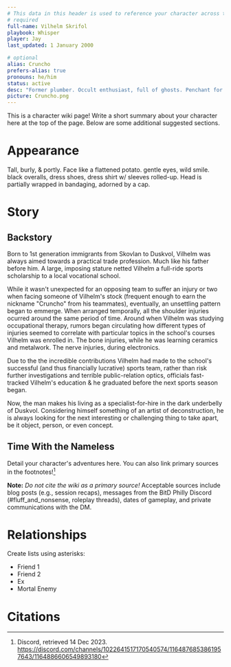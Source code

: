 ```yaml
---
# This data in this header is used to reference your character across the entire website. 
# required
full-name: Vilhelm Skrifol
playbook: Whisper
player: Jay
last_updated: 1 January 2000

# optional
alias: Cruncho
prefers-alias: true
pronouns: he/him
status: active
desc: "Former plumber. Occult enthusiast, full of ghosts. Penchant for demonic pacts. "
picture: Cruncho.png
---
```


This is a character wiki page! Write a short summary about your character here at the top of the page. Below are some additional suggested sections.

# Appearance
Tall, burly, & portly. Face like a flattened potato. gentle eyes, wild smile. black overalls, dress shoes, dress shirt w/ sleeves rolled-up. Head is partially wrapped in bandaging, adorned by a cap.

# Story
## Backstory

Born to 1st generation immigrants from Skovlan to Duskvol, Vilhelm was always aimed towards a practical trade profession. Much like his father before him. A large, imposing stature netted Vilhelm a full-ride sports scholarship to a local vocational school. 

While it wasn't unexpected for an opposing team to suffer an injury or two when facing someone of Vilhelm's stock (frequent enough to earn the nickname "Cruncho" from his teammates), eventually, an unsettling pattern began to emmerge. When arranged temporally, all the shoulder injuries ocurred around the same period of time. Around when Vilhelm was studying occupational therapy, rumors began circulating how different types of injuries seemed to correlate with particular topics in the school's courses Vilhelm was enrolled in. The bone injuries, while he was learning ceramics and metalwork. The nerve injuries, during electronics. 

Due to the the incredible contributions Vilhelm had made to the school's successful (and thus financially lucrative) sports team, rather than risk further investigations and terrible public-relation optics, officials fast-tracked Vilhelm's education & he graduated before the next sports season began. 

Now, the man makes his living as a specialist-for-hire in the dark underbelly of Duskvol. Considering himself something of an artist of deconstruction, he is always looking for the next interesting or challenging thing to take apart, be it object, person, or even concept.

## Time With the Nameless
Detail your character's adventures here. You can also link primary sources in the footnotes![^my-footnote]

**Note:** _Do not cite the wiki as a primary source!_ Acceptable sources include blog posts (e.g., session recaps), messages from the BitD Philly Discord (#fluff_and_nonsense, roleplay threads), dates of gameplay, and private communications with the DM. 

# Relationships
Create lists using asterisks:

* Friend 1
* Friend 2
* Ex
* Mortal Enemy

# Citations

[^my-footnote]: Discord, retrieved 14 Dec 2023. <https://discord.com/channels/1022641517170540574/1164876853861957643/1164886606549893180>